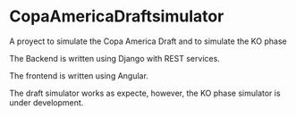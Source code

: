 # CopaAmericaDraftsimulator
A proyect to simulate the Copa America Draft and to simulate the KO phase

The Backend is written using Django with REST services.

The frontend is written using Angular.

The draft simulator works as expecte, however, the KO phase simulator is under development.
